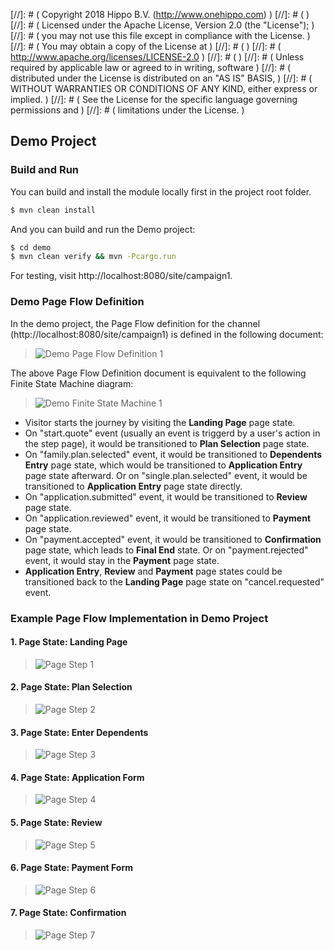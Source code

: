 
[//]: # (  Copyright 2018 Hippo B.V. (http://www.onehippo.com)  )
[//]: # (  )
[//]: # (  Licensed under the Apache License, Version 2.0 (the "License");  )
[//]: # (  you may not use this file except in compliance with the License.  )
[//]: # (  You may obtain a copy of the License at  )
[//]: # (  )
[//]: # (       http://www.apache.org/licenses/LICENSE-2.0  )
[//]: # (  )
[//]: # (  Unless required by applicable law or agreed to in writing, software  )
[//]: # (  distributed under the License is distributed on an "AS IS" BASIS,  )
[//]: # (  WITHOUT WARRANTIES OR CONDITIONS OF ANY KIND, either express or implied.  )
[//]: # (  See the License for the specific language governing permissions and  )
[//]: # (  limitations under the License.  )

## Demo Project

### Build and Run

You can build and install the module locally first in the project root folder.

```bash
$ mvn clean install
```

And you can build and run the Demo project:

```bash
$ cd demo
$ mvn clean verify && mvn -Pcargo.run
```

For testing, visit http://localhost:8080/site/campaign1.

### Demo Page Flow Definition

In the demo project, the Page Flow definition for the channel (http://localhost:8080/site/campaign1) is defined
in the following document:

> ![Demo Page Flow Definition 1](images/demoflowdef1.png "Demo Page Flow Definition 1")

The above Page Flow Definition document is equivalent to the following Finite State Machine diagram:

> ![Demo Finite State Machine 1](images/demoflowfsm1.png "Demo Finite State Machine 1")

- Visitor starts the journey by visiting the **Landing Page** page state.
- On "start.quote" event (usually an event is triggerd by a user's action in the step page), it would
be transitioned to **Plan Selection** page state.
- On "family.plan.selected" event, it would be transitioned to **Dependents Entry** page state, which would be
  transitioned to **Application Entry** page state afterward.
  Or on "single.plan.selected" event, it would be transitioned to **Application Entry** page state directly.
- On "application.submitted" event, it would be transitioned to **Review** page state.
- On "application.reviewed" event, it would be transitioned to **Payment** page state.
- On "payment.accepted" event, it would be transitioned to **Confirmation** page state, which leads to **Final End** state.
  Or on "payment.rejected" event, it would stay in the **Payment** page state.
- **Application Entry**, **Review** and **Payment** page states could be transitioned back to the **Landing Page** page state
  on "cancel.requested" event.

### Example Page Flow Implementation in Demo Project

#### 1. Page State: Landing Page

> ![Page Step 1](images/demostep1.png "Page Step 1")

#### 2. Page State: Plan Selection

> ![Page Step 2](images/demostep2.png "Page Step 2")

#### 3. Page State: Enter Dependents

> ![Page Step 3](images/demostep3.png "Page Step 3")

#### 4. Page State: Application Form

> ![Page Step 4](images/demostep4.png "Page Step 4")

#### 5. Page State: Review

> ![Page Step 5](images/demostep5.png "Page Step 5")

#### 6. Page State: Payment Form

> ![Page Step 6](images/demostep6.png "Page Step 6")

#### 7. Page State: Confirmation

> ![Page Step 7](images/demostep7.png "Page Step 7")

